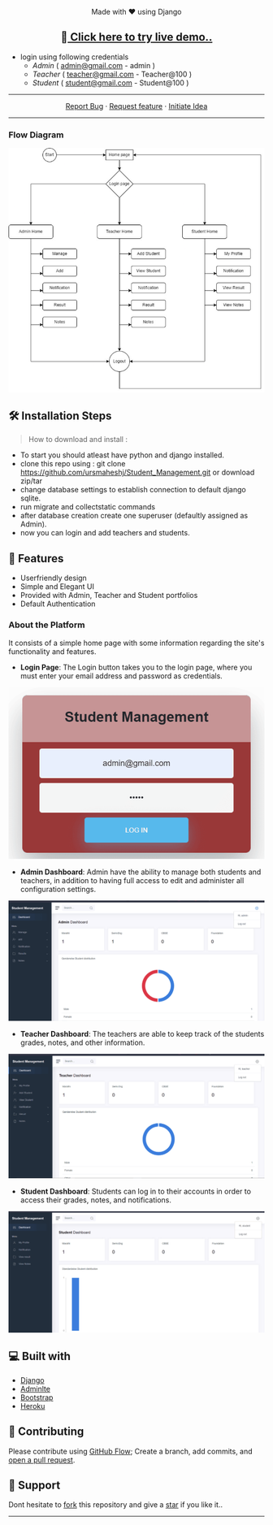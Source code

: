 <p align="center">
Made with ❤️ using Django
</p>

<h2 align="center">  🚀<a href="https://student-management-site.herokuapp.com/loginpage/" target='_blank'> Click here to try live demo.. </a></h2>

- login using following credentials
    - *Admin* ( admin@gmail.com - admin )
    - *Teacher* ( teacher@gmail.com - Teacher@100 )
    - *Student* ( student@gmail.com - Student@100 )



<hr>

<p align="center">
    <a href="https://github.com/ursmaheshj/Student_Management/issues/new/choose" target="blank">Report Bug</a>
    ·
    <a href="https://github.com/ursmaheshj/Student_Management/issues/new/choose" target="blank">Request feature</a>
    ·
    <a href="https://github.com/ursmaheshj/Student_Management/issues/new/choose" target="blank">Initiate Idea</a>
</p>
<hr>

### Flow Diagram

![Image](images/flowdiagram.png)

## 🛠️ Installation Steps 

 > How to download and install :
- To start you should atleast have python and django installed.
- clone this repo using : git clone https://github.com/ursmaheshj/Student_Management.git or download zip/tar
- change database settings to establish connection to default django sqlite.
- run migrate and collectstatic commands
- after database creation create one superuser (defaultly assigned as Admin).
- now you can login and add teachers and students.

## 🧐 Features
- Userfriendly design
- Simple and Elegant UI
- Provided with Admin, Teacher and Student portfolios
- Default Authentication

### About the Platform

It consists of a simple home page with some information regarding the site's functionality and features.

- **Login Page**: The Login button takes you to the login page, where you must enter your email address and password as credentials.

![Image](images/login.png)

- **Admin Dashboard**: Admin have the ability to manage both students and teachers, in addition to having full access to edit and administer all configuration settings.

![Image](images/admin.png)

- **Teacher Dashboard**: The teachers are able to keep track of the students grades, notes, and other information.

![Image](images/teacher.png)

- **Student Dashboard**: Students can log in to their accounts in order to access their grades, notes, and notifications.

![Image](images/student.png)

## 💻 Built with
- <a href="https://www.djangoproject.com/" target="blank">Django</a>
- <a href="https://adminlte.io/" target="blank">Adminlte</a>
- <a href="https://getbootstrap.com/" target="blank">Bootstrap</a>
- <a href="https://www.heroku.com/home" target="blank">Heroku</a>

## 🍰 Contributing

Please contribute using [GitHub Flow](https://guides.github.com/introduction/flow); Create a branch, add commits, and [open a pull request](https://github.com/ursmaheshj/Student_Management/compare).

## 🙏 Support
Dont hesitate to [fork](https://github.com/login?return_to=%2Fursmaheshj%2FStudent_Management) this repository and give a [star](https://github.com/login?return_to=%2Fursmaheshj%2FStudent_Management) if you like it..

<hr>
